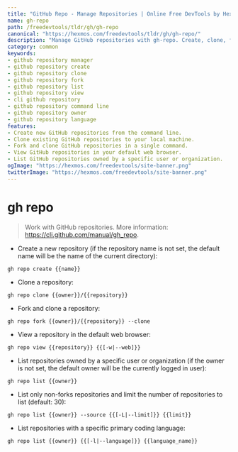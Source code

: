 ```yaml
---
title: "GitHub Repo - Manage Repositories | Online Free DevTools by Hexmos"
name: gh-repo
path: /freedevtools/tldr/gh/gh-repo
canonical: "https://hexmos.com/freedevtools/tldr/gh/gh-repo/"
description: "Manage GitHub repositories with gh-repo. Create, clone, fork, view and list your repositories. Free online tool, no registration required."
category: common
keywords:
- github repository manager
- github repository create
- github repository clone
- github repository fork
- github repository list
- github repository view
- cli github repository
- github repository command line
- github repository owner
- github repository language
features:
- Create new GitHub repositories from the command line.
- Clone existing GitHub repositories to your local machine.
- Fork and clone GitHub repositories in a single command.
- View GitHub repositories in your default web browser.
- List GitHub repositories owned by a specific user or organization.
ogImage: "https://hexmos.com/freedevtools/site-banner.png"
twitterImage: "https://hexmos.com/freedevtools/site-banner.png"
---
```


# gh repo

> Work with GitHub repositories.
> More information: <https://cli.github.com/manual/gh_repo>.

- Create a new repository (if the repository name is not set, the default name will be the name of the current directory):

`gh repo create {{name}}`

- Clone a repository:

`gh repo clone {{owner}}/{{repository}}`

- Fork and clone a repository:

`gh repo fork {{owner}}/{{repository}} --clone`

- View a repository in the default web browser:

`gh repo view {{repository}} {{[-w|--web]}}`

- List repositories owned by a specific user or organization (if the owner is not set, the default owner will be the currently logged in user):

`gh repo list {{owner}}`

- List only non-forks repositories and limit the number of repositories to list (default: 30):

`gh repo list {{owner}} --source {{[-L|--limit]}} {{limit}}`

- List repositories with a specific primary coding language:

`gh repo list {{owner}} {{[-l|--language]}} {{language_name}}`
